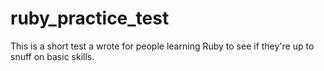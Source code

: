 # ruby_practice_test

This is a short test a wrote for people learning Ruby to see if they're up to snuff on basic skills.
